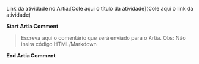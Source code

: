 Link da atividade no Artia:[Cole aqui o título da atividade](Cole aqui o link da atividade)

**Start Artia Comment**

> Escreva aqui o comentário que será enviado para o Artia. Obs: Não insira código HTML/Markdown

**End Artia Comment**
